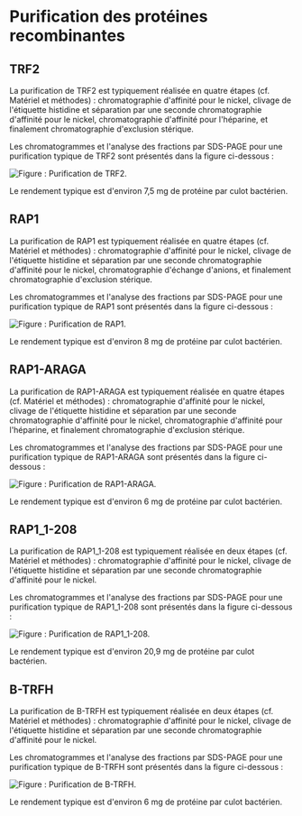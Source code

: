 # Purification des protéines recombinantes

## TRF2

La purification de TRF2 est typiquement réalisée en quatre étapes (cf.
Matériel et méthodes) : chromatographie d'affinité pour le nickel, clivage de
l'étiquette histidine et séparation par une seconde chromatographie d'affinité
pour le nickel, chromatographie d'affinité pour l'héparine, et finalement
chromatographie d'exclusion stérique.

Les chromatogrammes et l'analyse des fractions par SDS-PAGE pour une
purification typique de TRF2 sont présentés dans la figure ci-dessous :

![Figure : Purification de TRF2.](resultats/figures/chap1/purif-trf2.jpg)

Le rendement typique est d'environ 7,5 mg de protéine par culot bactérien.


## RAP1

La purification de RAP1 est typiquement réalisée en quatre étapes (cf.
Matériel et méthodes) : chromatographie d'affinité pour le nickel, clivage de
l'étiquette histidine et séparation par une seconde chromatographie d'affinité
pour le nickel, chromatographie d'échange d'anions, et finalement
chromatographie d'exclusion stérique.

Les chromatogrammes et l'analyse des fractions par SDS-PAGE pour une
purification typique de RAP1 sont présentés dans la figure ci-dessous :

![Figure : Purification de RAP1.](resultats/figures/chap1/purif-rap1.jpg)

Le rendement typique est d'environ 8 mg de protéine par culot bactérien.


## RAP1-ARAGA

La purification de RAP1-ARAGA est typiquement réalisée en quatre étapes (cf.
Matériel et méthodes) : chromatographie d'affinité pour le nickel, clivage de
l'étiquette histidine et séparation par une seconde chromatographie d'affinité
pour le nickel, chromatographie d'affinité pour l'héparine, et finalement
chromatographie d'exclusion stérique.

Les chromatogrammes et l'analyse des fractions par SDS-PAGE pour une
purification typique de RAP1-ARAGA sont présentés dans la figure ci-dessous :

![Figure : Purification de RAP1-ARAGA.](resultats/figures/chap1/purif-araga.jpg)

Le rendement typique est d'environ 6 mg de protéine par culot bactérien.


## RAP1_1-208

La purification de RAP1_1-208 est typiquement réalisée en deux étapes (cf.
Matériel et méthodes) : chromatographie d'affinité pour le nickel, clivage de
l'étiquette histidine et séparation par une seconde chromatographie d'affinité
pour le nickel.

Les chromatogrammes et l'analyse des fractions par SDS-PAGE pour une
purification typique de RAP1_1-208 sont présentés dans la figure ci-dessous :

![Figure : Purification de RAP1_1-208.](resultats/figures/chap1/purif-1-208.jpg)

Le rendement typique est d'environ 20,9 mg de protéine par culot bactérien.


## B-TRFH

La purification de B-TRFH est typiquement réalisée en deux étapes (cf.
Matériel et méthodes) : chromatographie d'affinité pour le nickel, clivage de
l'étiquette histidine et séparation par une seconde chromatographie d'affinité
pour le nickel.

Les chromatogrammes et l'analyse des fractions par SDS-PAGE pour une
purification typique de B-TRFH sont présentés dans la figure ci-dessous :

![Figure : Purification de B-TRFH.](resultats/figures/chap1/purif-b-trfh.jpg)

Le rendement typique est d'environ 6 mg de protéine par culot bactérien.


